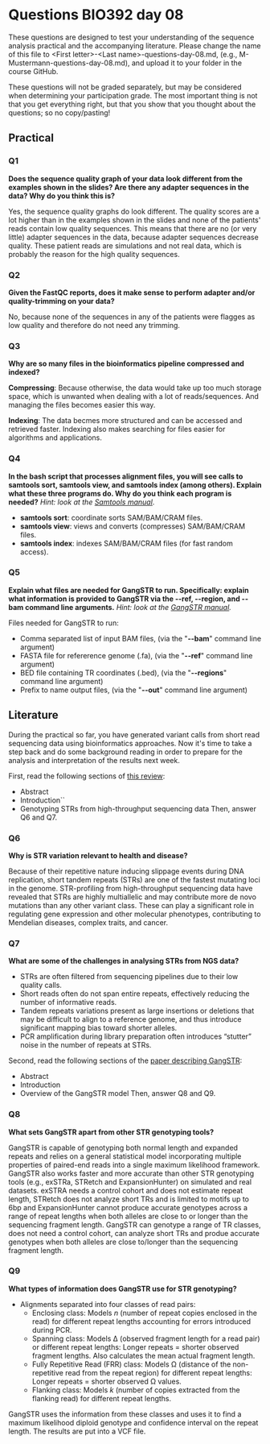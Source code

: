 
# Questions BIO392 day 08
These questions are designed to test your understanding of the sequence analysis practical and the accompanying literature. Please change the name of this file to \<First letter\>-\<Last name\>-questions-day-08.md, (e.g., M-Mustermann-questions-day-08.md), and upload it to your folder in the course GitHub.

These questions will not be graded separately, but may be considered when determining your participation grade. The most important thing is not that you get everything right, but that you show that you thought about the questions; so no copy/pasting!

## Practical

### Q1
**Does the sequence quality graph of your data look different from the examples shown in the slides? Are there any adapter sequences in the data? Why do you think this is?**

Yes, the sequence quality graphs do look different. The quality scores are a lot higher than in the examples shown in the slides and none of the patients' reads contain low quality sequences. This means that there are no (or very little) adapter sequences in the data, because adapter sequences decrease quality. These patient reads are simulations and not real data, which is probably the reason for the high quality sequences.

### Q2
**Given the FastQC reports, does it make sense to perform adapter and/or quality-trimming on your data?**

No, because none of the sequences in any of the patients were flagges as low quality and therefore do not need any trimming.

### Q3
**Why are so many files in the bioinformatics pipeline compressed and indexed?**

**Compressing**: Because otherwise, the data would take up too much storage space, which is unwanted when dealing with a lot of reads/sequences. And managing the files becomes easier this way.

**Indexing**: The data becmes more structured and can be accessed and retrieved faster. Indexing also makes searching for files easier for algorithms and applications.

### Q4
**In the bash script that processes alignment files, you will see calls to samtools sort, samtools view, and samtools index (among others). Explain what these three programs do. Why do you think each program is needed?**
*Hint: look at the [Samtools manual](http://www.htslib.org/doc/samtools.html)*.

* **samtools sort**: coordinate sorts SAM/BAM/CRAM files.
* **samtools view**: views and converts (compresses) SAM/BAM/CRAM files.
* **samtools index**: indexes SAM/BAM/CRAM files (for fast random access).

### Q5
**Explain what files are needed for GangSTR to run. Specifically: explain what information is provided to GangSTR via the --ref, --region, and --bam command line arguments.**
*Hint: look at the [GangSTR manual](https://github.com/gymreklab/gangstr).*

Files needed for GangSTR to run:
* Comma separated list of input BAM files, (via the "**--bam**" command line argument)
* FASTA file for refererence genome (.fa), (via the "**--ref**" command line argument)
* BED file containing TR coordinates (.bed), (via the "**--regions**" command line argument)
* Prefix to name output files, (via the "**--out**" command line argument)

## Literature
During the practical so far, you have generated variant calls from short read sequencing data using bioinformatics approaches. Now it's time to take a step back and do some background reading in order to prepare for the analysis and interpretation of the results next week. 

First, read the following sections of [this review](https://www.sciencedirect.com/science/article/pii/S0959437X16301538):
* Abstract
* Introduction``
* Genotyping STRs from high-throughput sequencing data
Then, answer Q6 and Q7.

### Q6
**Why is STR variation relevant to health and disease?**

Because of their repetitive nature inducing slippage events during DNA replication, short tandem repeats (STRs) are one of the fastest mutating loci in the genome. STR-profiling from high-throughput sequencing data have revealed that STRs are highly multiallelic and may contribute more de novo mutations than any other variant class. These can play a significant role in regulating gene expression and other molecular phenotypes, contributing to Mendelian diseases, complex traits, and cancer.

### Q7
**What are some of the challenges in analysing STRs from NGS data?**

* STRs are often filtered from sequencing pipelines due to their low quality calls.
* Short reads often do not span entire repeats, effectively reducing the number of informative reads.
* Tandem repeats variations present as large insertions or deletions that may be difficult to align to a reference genome, and thus introduce significant mapping bias toward shorter alleles.
* PCR amplification during library preparation often introduces “stutter” noise in the number of repeats at STRs.

Second, read the following sections of the [paper describing GangSTR](https://academic.oup.com/nar/article/47/15/e90/5518310):
* Abstract
* Introduction
* Overview of the GangSTR model
Then, answer Q8 and Q9.

### Q8
**What sets GangSTR apart from other STR genotyping tools?**

GangSTR is capable of genotyping both normal length and expanded repeats and relies on a general statistical model incorporating multiple properties of paired-end reads into a single maximum likelihood framework. GangSTR also works faster and more accurate than other STR genotyping tools (e.g., exSTRa, STRetch and ExpansionHunter) on simulated and real datasets. exSTRA needs a control cohort and does not estimate repeat length, STRetch does not analyze short TRs and is limited to motifs up to 6bp and ExpansionHunter cannot produce accurate genotypes across a range of repeat lengths when both alleles are close to or longer than the sequencing fragment length. GangSTR can genotype a range of TR classes, does not need a control cohort, can analyze short TRs and produe accurate genotypes when both alleles are close to/longer than the sequencing fragment length.

### Q9
**What types of information does GangSTR use for STR genotyping?**
* Alignments separated into four classes of read pairs:
  * Enclosing class: Models *n* (number of repeat copies enclosed in the read) for different repeat lengths accounting for errors introduced during PCR.
  * Spanning class: Models Δ (observed fragment length for a read pair) or different repeat lengths: Longer repeats = shorter observed fragment lengths. Also calculates the mean actual fragment length.
  * Fully Repetitive Read (FRR) class: Models Ω (distance of the non-repetitive read from the repeat region) for different repeat lengths: Longer repeats = shorter observed Ω values.
  * Flanking class: Models *k* (number of copies extracted from the flanking read) for different repeat lengths.

GangSTR uses the information from these classes and uses it to find a maximum likelihood diploid genotype and confidence interval on the repeat length. The results are put into a VCF file.
